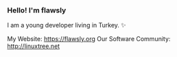 ### Hello! I'm flawsly

I am a young developer living in Turkey. ✨

My Website: https://flawsly.org
Our Software Community: http://linuxtree.net

<!--
**flawsly/flawsly** is a ✨ _special_ ✨ repository because its `README.md` (this file) appears on your GitHub profile.

